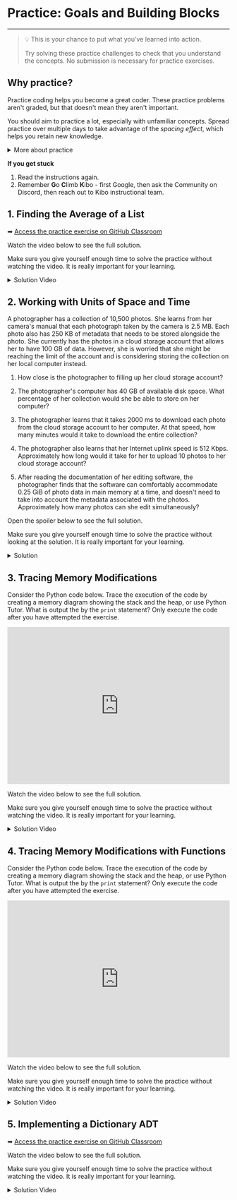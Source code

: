 # Practice: Goals and Building Blocks

---

> 💡 This is your chance to put what you’ve learned into action.
>
> Try solving these practice challenges to check that you understand the concepts.
> No submission is necessary for practice exercises.

## Why practice?

Practice coding helps you become a great coder. These practice problems aren't
graded, but that doesn't mean they aren't important.

You should aim to practice a lot, especially with unfamiliar concepts. Spread practice over multiple days to take advantage of the _spacing effect_, which helps you retain new knowledge.

<details><summary>More about practice</summary>

Practice helps you understand what you know, and what you don't know. It can be easy to trick yourself into thinking you understand something when you
do not -- or that you don't understand when you do. Practicing by writing code
or debugging code will help you find out what you really understand, and where
you are still confused.

Practice helps build confidence in your coding. The more programs you write, and
the more problems you solve, the more you learn that you are a capable coder and
problem-solver.

Practice doesn't always feel good - sometimes you'll be stumped! But, practice
shouldn't feel super frustrating either. If you find yourself getting angry at
yourself or the code, it's a good time to take a break and ask for help.

The **solutions** to each challenge are available, and you can view a video of the solution below each challenge.

* Try to go through the whole challenge without using the solution.
* If you can’t do the challenge without looking the solution, it means you don’t understand the material well enough yet.
* Try the next practice challenges without looking at the solution. If you need more practice challenges, reach out on Discord.

</details>

<aside>

**If you get stuck**
1. Read the instructions again.
2. Remember **G**o **C**limb **K**ibo - first Google, then ask the Community on Discord, then reach out to Kibo instructional team.

</aside>

## 1. Finding the Average of a List

➡ [Access the practice exercise on GitHub Classroom](https://classroom.github.com/a/UBXIozxq)

Watch the video below to see the full solution.

Make sure you give yourself enough time to solve the practice without watching the video. It is really important for your learning.

<details><summary>Solution Video</summary>

<div
  style="position: relative; padding-bottom: 56.25%; height: 0;">
  <iframe
    src="https://www.youtube.com/embed/HRxKUVTDVTU"
    title="YouTube video player"
    frameborder="0"
    allow="accelerometer; autoplay; clipboard-write; encrypted-media; gyroscope; picture-in-picture"
    allowfullscreen
    style="position: absolute; top: 0; left: 0; width: 100%; height: 100%;">
  </iframe>
</div>

</details>

## 2. Working with Units of Space and Time

A photographer has a collection of 10,500 photos. She learns from her camera's manual that each photograph taken by the camera is 2.5 MB. Each photo also has 250 KB of metadata that needs to be stored alongside the photo. She currently has the photos in a cloud storage account that allows her to have 100 GB of data. However, she is worried that she might be reaching the limit of the account and is considering storing the collection on her local computer instead.

1. How close is the photographer to filling up her cloud storage account?

2. The photographer's computer has 40 GB of available disk space. What percentage of her collection would she be able to store on her computer?

3. The photographer learns that it takes 2000 ms to download each photo from the cloud storage account to her computer. At that speed, how many minutes would it take to download the entire collection?

4. The photographer also learns that her Internet uplink speed is 512 Kbps. Approximately how long would it take for her to upload 10 photos to her cloud storage account?

5. After reading the documentation of her editing software, the photographer finds that the software can comfortably accommodate 0.25 GiB of photo data in main memory at a time, and doesn't need to take into account the metadata associated with the photos. Approximately how many photos can she edit simultaneously?

Open the spoiler below to see the full solution.

Make sure you give yourself enough time to solve the practice without looking at the solution. It is really important for your learning.

<details><summary>Solution</summary>

1. Since the application being used in this problem is storage, it’s probably better to assume that the units are in terms of base 2. In other words, we could say that 1 KB = 1024 B, etc. However, since we’re just looking for rough numbers, we can use the base 10 system, i.e. 1 KB = 1000 B.
If that’s the case, then 250 KB of metadata is equivalent to .25 MB. Let’s add that to the size of the photo itself to get 2.75 MB of data overall for each picture.
If the photographer has 10,500 photos, that’s 10,500 * 2.75 MB = 28,875 MB = 28.875 GB of data. Therefore, she has used less than 29% of the available space on her cloud storage account.

2. Since her photo collection would only take up 28.875 GB of storage, she would be able to store 100% of it with more than 10 GB of storage space left over.

3. To download all 10,500 photos, it would take 10,500 * 2000 ms = 21000000 ms = 21000 seconds = 350 minutes.

4. Let’s convert the Internet uplink speed to MBps so that we have units that can be directly calculated with a 2.75 MB photo. 512 Kbps = 64 KBps (since there are 8 bits in a byte). We then have 64 KBps = .064 MBps. Therefore, .064 MBps * 2.75 MB means that every photo can be uploaded in .176 seconds. To upload 10 photos would therefore take 1.76 seconds.

5. Since this problem specifically mentions GiB, let’s use base 2 units and assume that each photo is really 2.5 MiB. We don’t need to include the metadata. 0.25 GiB = 250 MiB, so the editing software can hold 250 MiB / 2.5 MiB = 100 photos at a time.

</details>

## 3. Tracing Memory Modifications

Consider the Python code below. Trace the execution of the code by creating a memory diagram showing the stack and the heap, or use Python Tutor. What is output the by the `print` statement? Only execute the code after you have attempted the exercise.

<iframe src="https://trinket.io/embed/python/3d20d411fa" width="100%" height="356" frameborder="0" marginwidth="0" marginheight="0" allowfullscreen></iframe>

Watch the video below to see the full solution.

Make sure you give yourself enough time to solve the practice without watching the video. It is really important for your learning.

<details><summary>Solution Video</summary>

<div
  style="position: relative; padding-bottom: 56.25%; height: 0;">
  <iframe
    src="https://www.youtube.com/embed/QEcZdylRiKo"
    title="YouTube video player"
    frameborder="0"
    allow="accelerometer; autoplay; clipboard-write; encrypted-media; gyroscope; picture-in-picture"
    allowfullscreen
    style="position: absolute; top: 0; left: 0; width: 100%; height: 100%;">
  </iframe>
</div>

</details>

## 4. Tracing Memory Modifications with Functions

Consider the Python code below. Trace the execution of the code by creating a memory diagram showing the stack and the heap, or use Python Tutor. What is output the by the `print` statement? Only execute the code after you have attempted the exercise.

<iframe src="https://trinket.io/embed/python/5a6d5ad261" width="100%" height="356" frameborder="0" marginwidth="0" marginheight="0" allowfullscreen></iframe>

Watch the video below to see the full solution.

Make sure you give yourself enough time to solve the practice without watching the video. It is really important for your learning.

<details><summary>Solution Video</summary>

<div
  style="position: relative; padding-bottom: 56.25%; height: 0;">
  <iframe
    src="https://www.youtube.com/embed/LD3Gmrb3Mao"
    title="YouTube video player"
    frameborder="0"
    allow="accelerometer; autoplay; clipboard-write; encrypted-media; gyroscope; picture-in-picture"
    allowfullscreen
    style="position: absolute; top: 0; left: 0; width: 100%; height: 100%;">
  </iframe>
</div>

</details>

## 5. Implementing a Dictionary ADT

➡ [Access the practice exercise on GitHub Classroom](https://classroom.github.com/a/LR5HZIuC)

Watch the video below to see the full solution.

Make sure you give yourself enough time to solve the practice without watching the video. It is really important for your learning.

<details><summary>Solution Video</summary>

<div
  style="position: relative; padding-bottom: 56.25%; height: 0;">
  <iframe
    src="https://www.youtube.com/embed/CeBgqqI5tV0"
    title="YouTube video player"
    frameborder="0"
    allow="accelerometer; autoplay; clipboard-write; encrypted-media; gyroscope; picture-in-picture"
    allowfullscreen
    style="position: absolute; top: 0; left: 0; width: 100%; height: 100%;">
  </iframe>
</div>

</details>
